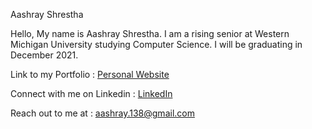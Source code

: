 
Aashray Shrestha

Hello, My name is Aashray Shrestha. I am a rising senior at Western Michigan University studying Computer Science. I will be graduating in December 2021.

Link to my Portfolio : <a href = "https://aashrays.herokuapp.com/"> Personal Website </a>

Connect with me on Linkedin : <a href = "https://www.linkedin.com/in/aashrayshrestha/"> LinkedIn </a>

Reach out to me at : aashray.138@gmail.com 



